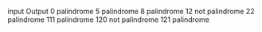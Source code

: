 input    Output
0          palindrome
5          palindrome
8          palindrome
12         not palindrome
22         palindrome
111        palindrome
120        not palindrome
121        palindrome
